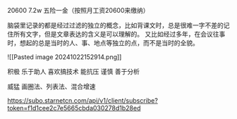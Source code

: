 20600
7.2w
五险一金（按照月工资20600来缴纳）

脑袋里记录的都是经过过滤的独立的概念，比如背课文时，总是很难一字不差的记住所有文字，但是文章表达的含义是可以理解的。
又比如经过多年，在会议往事时，想起的总是当时的人、事、地点等独立的点，而不是当时的全貌。

![[Pasted image 20241022152914.png]]

积极
乐于助人
喜欢搞技术
能抗压
谨慎
善于分析

威猛 画圈法、列表法、混合增速

https://subo.starnetcn.com/api/v1/client/subscribe?token=f1d1cee2c7e5665cbda030278d1b28ed